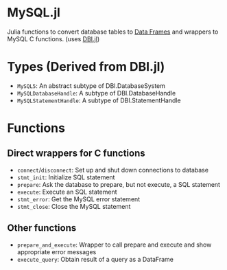 MySQL.jl
======

Julia functions to convert database tables to [Data Frames](https://github.com/JuliaStats/DataFrames.jl)
and wrappers to MySQL C functions. (uses [DBI.jl](https://github.com/JuliaDB/DBI.jl))

# Types (Derived from DBI.jl)

* `MySQL5`: An abstract subtype of DBI.DatabaseSystem
* `MySQLDatabaseHandle`: A subtype of DBI.DatabaseHandle
* `MySQLStatementHandle`: A subtype of DBI.StatementHandle

# Functions

## Direct wrappers for C functions
* `connect`/`disconnect`: Set up and shut down connections to database
* `stmt_init`: Initialize SQL statement
* `prepare`: Ask the database to prepare, but not execute, a SQL statement
* `execute`: Execute an SQL statement
* `stmt_error`: Get the MySQL error statement
* `stmt_close`: Close the MySQL statement
## Other functions
* `prepare_and_execute`: Wrapper to call prepare and execute and show appropriate error messages
* `execute_query`: Obtain result of a query as a DataFrame
